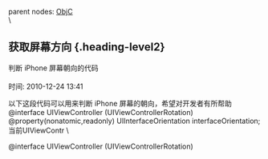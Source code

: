 parent nodes: [ObjC](ObjC.html)\
\

获取屏幕方向 {.heading-level2}
------------

判断 iPhone 屏幕朝向的代码\
 \
 时间: 2010-12-24 13:41

以下这段代码可以用来判断 iPhone 屏幕的朝向，希望对开发者有所帮助
@interface UIViewController (UIViewControllerRotation)
@property(nonatomic,readonly) UIInterfaceOrientation
interfaceOrientation; 当前UIViewContr \

@interface UIViewController (UIViewControllerRotation)


